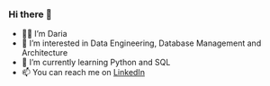 ### Hi there 👋
- 👩‍💻 I’m Daria
- 👀 I’m interested in Data Engineering, Database Management and Architecture
- 🌱 I’m currently learning Python and SQL
- 📫 You can reach me on [LinkedIn](https://www.linkedin.com/in/daria-petrova-romanova/)

<!--
**daria-roma/daria-roma** is a ✨ _special_ ✨ repository because its `README.md` (this file) appears on your GitHub profile.

Here are some ideas to get you started:

- 🔭 I’m currently working on ...
- 🌱 I’m currently learning ...
- 👯 I’m looking to collaborate on ...
- 🤔 I’m looking for help with ...
- 💬 Ask me about ...
- 📫 How to reach me: ...
- 😄 Pronouns: ...
- ⚡ Fun fact: ...
-->
